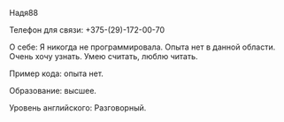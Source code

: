 Надя88

Телефон для связи: +375-(29)-172-00-70

О себе: Я никогда не программировала. Опыта нет в данной области. Очень хочу узнать.
Умею считать, люблю читать.

Пример кода: опыта нет.

Образование: высшее.

Уровень английского: Разговорный.
